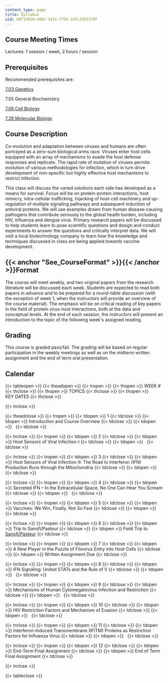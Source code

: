```yaml
---
content_type: page
title: Syllabus
uid: 0df1dd20-e062-147e-7754-1dfc339127df
---
```


Course Meeting Times
--------------------

Lectures: 1 session / week, 2 hours / session

Prerequisites
-------------

Recommended prerequisites are:

[7.03 Genetics](/courses/7-03-genetics-fall-2004/)

7.05 General Biochemistry

[7.06 Cell Biology](/courses/7-06-cell-biology-spring-2007/)

[7.28 Molecular Biology](/courses/7-28-molecular-biology-spring-2005/)

Course Description
------------------

Co-evolution and adaptation between viruses and humans are often portrayed as a zero-sum biological arms race. Viruses enter host cells equipped with an array of mechanisms to evade the host defense responses and replicate. The rapid rate of mutation of viruses permits evolution of various methodologies for infection, which in turn drive development of non-specific but highly effective host mechanisms to restrict infection.

This class will discuss the varied solutions each side has developed as a means for survival. Focus will be on protein-protein interactions, host mimicry, intra-cellular trafficking, hijacking of host-cell machinery and up-regulation of multiple signaling pathways and subsequent induction of antiviral proteins. We will use examples drawn from human disease-causing pathogens that contribute seriously to the global health burden, including HIV, influenza and dengue virus. Primary research papers will be discussed to help students learn to pose scientific questions and design and conduct experiments to answer the questions and critically interpret data. We will visit a local biotechnology company to learn how the knowledge and techniques discussed in class are being applied towards vaccine development.

{{< anchor "See_CourseFormat" >}}{{< /anchor >}}Format
------------------------------------------------------

The course will meet weekly, and two original papers from the research literature will be discussed each week. Students are expected to read both papers in advance and to be prepared for a round-table discussion (with the exception of week 1, when the instructors will provide an overview of the course material). The emphasis will be on critical reading of key papers in the field of protein virus-host interactions, both at the data and conceptual levels. At the end of each session, the instructors will present an introduction to the topic of the following week's assigned reading.

Grading
-------

This course is graded pass/fail. The grading will be based on regular participation in the weekly meetings as well as on the midterm written assignment and the end of term oral presentation.

Calendar
--------

{{< tableopen >}}
{{< theadopen >}}
{{< tropen >}}
{{< thopen >}}
WEEK #
{{< thclose >}}
{{< thopen >}}
TOPICS
{{< thclose >}}
{{< thopen >}}
KEY DATES
{{< thclose >}}

{{< trclose >}}

{{< theadclose >}}
{{< tropen >}}
{{< tdopen >}}
1
{{< tdclose >}}
{{< tdopen >}}
Introduction and Course Overview
{{< tdclose >}}
{{< tdopen >}}
 
{{< tdclose >}}

{{< trclose >}}
{{< tropen >}}
{{< tdopen >}}
2
{{< tdclose >}}
{{< tdopen >}}
Host Sensors of Viral Infection-I
{{< tdclose >}}
{{< tdopen >}}
 
{{< tdclose >}}

{{< trclose >}}
{{< tropen >}}
{{< tdopen >}}
3
{{< tdclose >}}
{{< tdopen >}}
Host Sensors of Viral Infection-II: The Road to Interferon (IFN) Production Runs through the Mitochondria
{{< tdclose >}}
{{< tdopen >}}
 
{{< tdclose >}}

{{< trclose >}}
{{< tropen >}}
{{< tdopen >}}
4
{{< tdclose >}}
{{< tdopen >}}
Secreted IFN – In the Extracellular Space, No One Can Hear You Scream
{{< tdclose >}}
{{< tdopen >}}
 
{{< tdclose >}}

{{< trclose >}}
{{< tropen >}}
{{< tdopen >}}
5
{{< tdclose >}}
{{< tdopen >}}
Vaccines: We Win, Finally. Not So Fast
{{< tdclose >}}
{{< tdopen >}}
 
{{< tdclose >}}

{{< trclose >}}
{{< tropen >}}
{{< tdopen >}}
6
{{< tdclose >}}
{{< tdopen >}}
Trip to Sanofi/Pasteur
{{< tdclose >}}
{{< tdopen >}}
Field Trip to [Sanofi/Pasteur](http://www.sanofipasteur.us/)
{{< tdclose >}}

{{< trclose >}}
{{< tropen >}}
{{< tdopen >}}
7
{{< tdclose >}}
{{< tdopen >}}
A New Player in the Puzzle of Filovirus Entry into Host Cells
{{< tdclose >}}
{{< tdopen >}}
Written Assignment Due
{{< tdclose >}}

{{< trclose >}}
{{< tropen >}}
{{< tdopen >}}
8
{{< tdclose >}}
{{< tdopen >}}
IFN Signaling: United STATs and the Rule of V
{{< tdclose >}}
{{< tdopen >}}
 
{{< tdclose >}}

{{< trclose >}}
{{< tropen >}}
{{< tdopen >}}
9
{{< tdclose >}}
{{< tdopen >}}
Mechanisms of Human Cytomegalovirus Infection and Restriction
{{< tdclose >}}
{{< tdopen >}}
 
{{< tdclose >}}

{{< trclose >}}
{{< tropen >}}
{{< tdopen >}}
10
{{< tdclose >}}
{{< tdopen >}}
HIV Restriction Factors and Mechanism of Evasion
{{< tdclose >}}
{{< tdopen >}}
 
{{< tdclose >}}

{{< trclose >}}
{{< tropen >}}
{{< tdopen >}}
11
{{< tdclose >}}
{{< tdopen >}}
Interferon-Induced Transmembrane (IFITM) Proteins as Restriction Factors for Influenza Virus
{{< tdclose >}}
{{< tdopen >}}
 
{{< tdclose >}}

{{< trclose >}}
{{< tropen >}}
{{< tdopen >}}
12
{{< tdclose >}}
{{< tdopen >}}
End-Term Final Assignment
{{< tdclose >}}
{{< tdopen >}}
End of Term Final Assignment
{{< tdclose >}}

{{< trclose >}}

{{< tableclose >}}